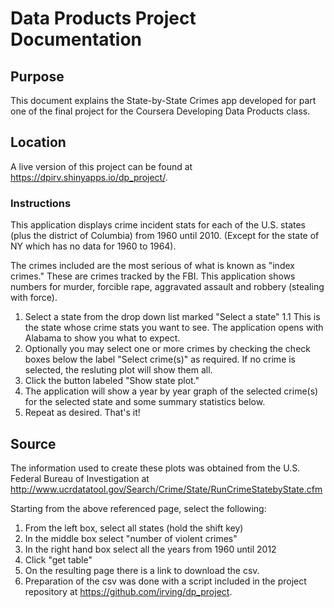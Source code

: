 # Data Products Project Documentation #

## Purpose ##

This document explains the State-by-State Crimes app developed for part one of the final project for the Coursera Developing Data Products class.

## Location ##

A live version of this project can be found at https://dpirv.shinyapps.io/dp_project/.

### Instructions ###

This application displays crime incident stats for each of the U.S. states (plus the district of Columbia) from 1960 until 2010. (Except for the state of NY which has no data for 1960 to 1964).

The crimes included are the most serious of what is known as "index crimes." These are crimes tracked by the FBI. This application shows numbers for murder, forcible rape, aggravated assault and robbery (stealing with force).

1. Select a state from the drop down list marked "Select a state"
1.1 This is the state whose crime stats you want to see. The application opens with Alabama to show you what to expect.
2. Optionally you may select one or more crimes by checking the check boxes below the label "Select crime(s)" as required. If no crime is selected, the resluting plot will show them all.
3. Click the button labeled "Show state plot."
4. The application will show a year by year graph of the selected crime(s) for the selected state and some summary statistics below.
5. Repeat as desired. That's it!

## Source ##

The information used to create these plots was obtained from the U.S. Federal Bureau of Investigation at http://www.ucrdatatool.gov/Search/Crime/State/RunCrimeStatebyState.cfm

Starting from the above referenced page, select the following:

1. From the left box, select all states (hold the shift key)
2. In the middle box select "number of violent crimes"
3. In the right hand box select all the years from 1960 until 2012
4. Click "get table"
5. On the resulting page there is a link to download the csv.
6. Preparation of the csv was done with a script included in the project repository at https://github.com/irving/dp_project.
